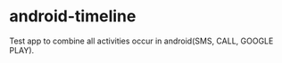 android-timeline
================

Test app to combine all activities occur in android(SMS, CALL, GOOGLE PLAY).

